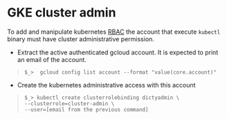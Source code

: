 # GKE cluster admin
To add and manipulate kubernetes
[RBAC](https://kubernetes.io/docs/reference/access-authn-authz/rbac/)
the account that execute `kubectl` binary must have cluster
administrative permission.

* Extract the active authenticated gcloud account.
It is expected to print an email of the account.
>`$_>  gcloud config list account --format "value(core.account)"`   

* Create the kubernetes administrative access with this account

> `$_> kubectl create clusterrolebinding dictyadmin \`   
>      `--clusterrole=cluster-admin \`   
>      `--user=[email from the previous command]`


